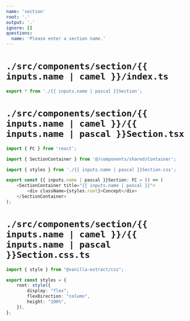 ```yaml
---
name: 'section'
root: '.'
output: '.'
ignore: []
questions:
  name: 'Please enter a section name.'
---
```


# `./src/components/section/{{ inputs.name | camel }}/index.ts`

```typescript
export * from './{{ inputs.name | pascal }}Section';
```

# `./src/components/section/{{ inputs.name | camel }}/{{ inputs.name | pascal }}Section.tsx`

```typescript
import { FC } from 'react';

import { SectionContainer } from '@/components/shared/Container';

import { styles } from './{{ inputs.name | pascal }}Section.css';

export const {{ inputs.name | pascal }}Section: FC = () => (
    <SectionContainer title="{{ inputs.name | pascal }}">
        <div className={styles.root}>Concept</div>
    </SectionContainer>
);
```

# `./src/components/section/{{ inputs.name | camel }}/{{ inputs.name | pascal }}Section.css.ts`

```typescript
import { style } from "@vanilla-extract/css";

export const styles = {
    root: style({
        display: "flex",
        flexDirection: "column",
        height: "100%",
    }),
};

```
